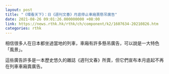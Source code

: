 ```yaml
---
layout: post
title: "《環看天下》：日《週刊文春》月底停止車廂賣懸吊廣告"
date: 2021-08-26 09:01:26.000000000 +08:00
link: https://news.rthk.hk/rthk/ch/component/k2/1607634-20210826.htm
categories: rthk
---
```


相信很多人在日本都坐過當地的列車，車廂有許多懸吊廣告，可以說是一大特色「風景」。

這些廣告許多是一本歷史悠久的雜誌《週刊文春》所賣，但它們宣布本月底起不再在列車車廂賣廣告。
